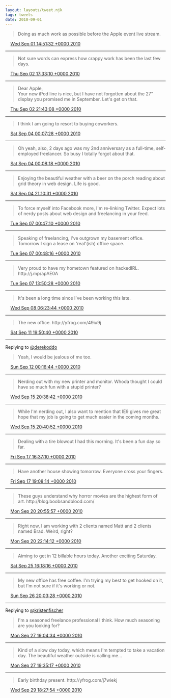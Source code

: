 ```yaml
---
layout: layouts/tweet.njk
tags: tweets
date: 2010-09-01
---
```


> Doing as much work as possible before the Apple event live stream\.

<img src="../../media/tweet.ico" width="12" /> [Wed Sep 01 14:51:32 +0000 2010](https://twitter.com/timwasson/status/22713718714)

----

> Not sure words can express how crappy work has been the last few days\.

<img src="../../media/tweet.ico" width="12" /> [Thu Sep 02 17:33:10 +0000 2010](https://twitter.com/timwasson/status/22816900411)

----

> Dear Apple,  
> Your new iPod line is nice, but I have not forgotten about the 27" display you promised me in September\. Let's get on that\.

<img src="../../media/tweet.ico" width="12" /> [Thu Sep 02 21:43:08 +0000 2010](https://twitter.com/timwasson/status/22832237687)

----

> I think I am going to resort to buying coworkers\.

<img src="../../media/tweet.ico" width="12" /> [Sat Sep 04 00:07:28 +0000 2010](https://twitter.com/timwasson/status/22931750224)

----

> Oh yeah, also, 2 days ago was my 2nd anniversary as a full\-time, self\-employed freelancer\. So busy I totally forgot about that\.

<img src="../../media/tweet.ico" width="12" /> [Sat Sep 04 00:08:18 +0000 2010](https://twitter.com/timwasson/status/22931801034)

----

> Enjoying the beautiful weather with a beer on the porch reading about grid theory in web design\. Life is good\.

<img src="../../media/tweet.ico" width="12" /> [Sat Sep 04 21:10:31 +0000 2010](https://twitter.com/timwasson/status/23005079806)

----

> To force myself into Facebook more, I'm re\-linking Twitter\. Expect lots of nerdy posts about web design and freelancing in your feed\.

<img src="../../media/tweet.ico" width="12" /> [Tue Sep 07 00:47:10 +0000 2010](https://twitter.com/timwasson/status/23191747727)

----

> Speaking of freelancing, I've outgrown my basement office\. Tomorrow I sign a lease on 'real'\(ish\) office space\.

<img src="../../media/tweet.ico" width="12" /> [Tue Sep 07 00:48:16 +0000 2010](https://twitter.com/timwasson/status/23191824544)

----

> Very proud to have my hometown featured on hackedIRL\. http://j\.mp/apAE0A

<img src="../../media/tweet.ico" width="12" /> [Tue Sep 07 13:50:28 +0000 2010](https://twitter.com/timwasson/status/23238460838)

----

> It's been a long time since I've been working this late\.

<img src="../../media/tweet.ico" width="12" /> [Wed Sep 08 06:23:44 +0000 2010](https://twitter.com/timwasson/status/23891104935)

----

> The new office\.  http://yfrog\.com/49iu9j

<img src="../../media/tweet.ico" width="12" /> [Sat Sep 11 19:50:40 +0000 2010](https://twitter.com/timwasson/status/24221490123)

----

Replying to [@derekoddo](https://twitter.com/derekoddo/status/24237352477)

> Yeah, I would be jealous of me too\.

<img src="../../media/tweet.ico" width="12" /> [Sun Sep 12 00:16:44 +0000 2010](https://twitter.com/timwasson/status/24237534785)

----

> Nerding out with my new printer and monitor\. Whoda thought I could have so much fun with a stupid printer?

<img src="../../media/tweet.ico" width="12" /> [Wed Sep 15 20:38:42 +0000 2010](https://twitter.com/timwasson/status/24601780751)

----

> While I'm nerding out, I also want to mention that IE9 gives me great hope that my job is going to get much easier in the coming months\.

<img src="../../media/tweet.ico" width="12" /> [Wed Sep 15 20:40:52 +0000 2010](https://twitter.com/timwasson/status/24601923406)

----

> Dealing with a tire blowout I had this morning\. It's been a fun day so far\.

<img src="../../media/tweet.ico" width="12" /> [Fri Sep 17 16:37:10 +0000 2010](https://twitter.com/timwasson/status/24773604855)

----

> Have another house showing tomorrow\. Everyone cross your fingers\.

<img src="../../media/tweet.ico" width="12" /> [Fri Sep 17 19:08:14 +0000 2010](https://twitter.com/timwasson/status/24784478517)

----

> These guys understand why horror movies are the highest form of art\. http://blog\.boobsandblood\.com/

<img src="../../media/tweet.ico" width="12" /> [Mon Sep 20 20:55:57 +0000 2010](https://twitter.com/timwasson/status/25057082036)

----

> Right now, I am working with 2 clients named Matt and 2 clients named Brad\. Weird, right?

<img src="../../media/tweet.ico" width="12" /> [Mon Sep 20 22:14:12 +0000 2010](https://twitter.com/timwasson/status/25062463486)

----

> Aiming to get in 12 billable hours today\. Another exciting Saturday\.

<img src="../../media/tweet.ico" width="12" /> [Sat Sep 25 16:18:16 +0000 2010](https://twitter.com/timwasson/status/25511753797)

----

> My new office has free coffee\. I'm trying my best to get hooked on it, but I'm not sure if it's working or not\.

<img src="../../media/tweet.ico" width="12" /> [Sun Sep 26 20:03:28 +0000 2010](https://twitter.com/timwasson/status/25619649280)

----

Replying to [@kristenfischer](https://twitter.com/@kristenfischer/status/25712655722)

> I'm a seasoned freelance professional I think\. How much seasoning are you looking for?

<img src="../../media/tweet.ico" width="12" /> [Mon Sep 27 19:04:34 +0000 2010](https://twitter.com/timwasson/status/25712740973)

----

> Kind of a slow day today, which means I'm tempted to take a vacation day\. The beautiful weather outside is calling me\.\.\.

<img src="../../media/tweet.ico" width="12" /> [Mon Sep 27 19:35:17 +0000 2010](https://twitter.com/timwasson/status/25714844121)

----

> Early birthday present\.  http://yfrog\.com/j7wiekj

<img src="../../media/tweet.ico" width="12" /> [Wed Sep 29 18:27:54 +0000 2010](https://twitter.com/timwasson/status/25906704336)